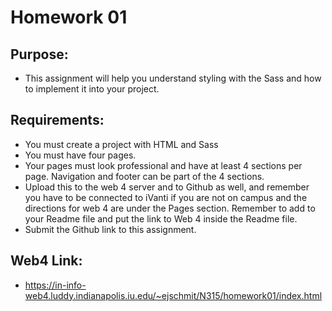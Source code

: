 # Homework 01

## Purpose:
* This assignment will help you understand styling with the Sass and how to implement it into your project. 

## Requirements:
* You must create a project with HTML and Sass
* You must have four pages.
* Your pages must look professional and have at least 4 sections per page. Navigation and footer can be part of the 4 sections. 
* Upload this to the web 4 server and to Github as well, and remember you have to be connected to iVanti if you are not on campus and the directions for web 4 are under the Pages section. Remember to add to your Readme file and put the link to Web 4 inside the Readme file. 
* Submit the Github link to this assignment.

## Web4 Link:
* https://in-info-web4.luddy.indianapolis.iu.edu/~ejschmit/N315/homework01/index.html
